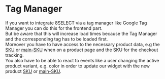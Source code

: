 # Tag Manager

If you want to integrate 8SELECT via a tag manager like Google Tag Manager you can do this for the frontend part.\
But be aware that this will increase load times because the Tag Manager and the corresponding tag has to be loaded first.\
Moreover you have to have access to the necessary product data, e.g the [SKU](../produktdaten-uebermitteln/stammdaten/) or [main-SKU](../produktdaten-uebermitteln/stammdaten/) when on a product page and the SKU for the checkout tracking.\
You also have to be able to react to events like a user changing the active product variant, e.g. color in order to update our widget with the new product [SKU](../produktdaten-uebermitteln/stammdaten/) or [main-SKU](../produktdaten-uebermitteln/stammdaten/).
